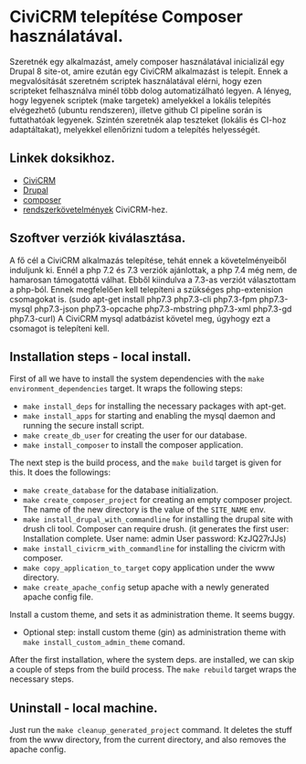 # CiviCRM telepítése Composer használatával.

Szeretnék egy alkalmazást, amely composer használatával inicializál egy Drupal 8 site-ot, amire ezután egy CiviCRM alkalmazást is telepít. Ennek a megvalósítását szeretném scriptek használatával elérni, hogy ezen scripteket felhasználva minél több dolog automatizálható legyen. A lényeg, hogy legyenek scriptek (make targetek) amelyekkel a lokális telepítés elvégezhető (ubuntu rendszeren), illetve github CI pipeline során is futtathatóak legyenek. Szintén szeretnék alap teszteket (lokális és CI-hoz adaptáltakat), melyekkel ellenőrizni tudom a telepítés helyességét.

## Linkek doksikhoz.

- [CiviCRM](https://civicrm.org/)
- [Drupal](https://www.drupal.org/)
- [composer](https://getcomposer.org/)
- [rendszerkövetelmények](https://docs.civicrm.org/installation/en/latest/general/requirements/) CiviCRM-hez.

## Szoftver verziók kiválasztása.

A fő cél a CiviCRM alkalmazás telepítése, tehát ennek a követelményeiből induljunk ki. Ennél a php 7.2 és 7.3 verziók ajánlottak, a php 7.4 még nem, de hamarosan támogatottá válhat. Ebből kiindulva a 7.3-as verziót választottam a php-ból. Ennek megfelelően kell telepíteni a szükséges php-extenision csomagokat is. (sudo apt-get install php7.3 php7.3-cli php7.3-fpm php7.3-mysql php7.3-json php7.3-opcache php7.3-mbstring php7.3-xml php7.3-gd php7.3-curl)
A CiviCRM mysql adatbázist követel meg, úgyhogy ezt a csomagot is telepíteni kell.

## Installation steps - local install.

First of all we have to install the system dependencies with the `make environment_dependencies` target. It wraps the following steps:

- `make install_deps` for installing the necessary packages with apt-get.
- `make install_apps` for starting and enabling the mysql daemon and running the secure install script.
- `make create_db_user` for creating the user for our database.
- `make install_composer` to install the composer application.

The next step is the build process, and the `make build` target is given for this. It does the followings:

- `make create_database` for the database initialization.
- `make create_composer_project` for creating an empty composer project. The name of the new directory is the value of the `SITE_NAME` env.
- `make install_drupal_with_commandline` for installing the drupal site with drush cli tool. Composer can require drush. (it generates the first user: Installation complete.  User name: admin  User password: KzJQ27rJJs)
- `make install_civicrm_with_commandline` for installing the civicrm with composer.
- `make copy_application_to_target` copy application under the www directory.
- `make create_apache_config` setup apache with a newly generated apache config file.

Install a custom theme, and sets it as administration theme. It seems buggy.
- Optional step: install custom theme (gin) as administration theme with `make install_custom_admin_theme` comand.

After the first installation, where the system deps. are installed, we can skip a couple of steps from the build process. The `make rebuild` target wraps the necessary steps.

## Uninstall - local machine.

Just run the `make cleanup_generated_project` command. It deletes the stuff from the www directory, from the current directory, and also removes the apache config.
